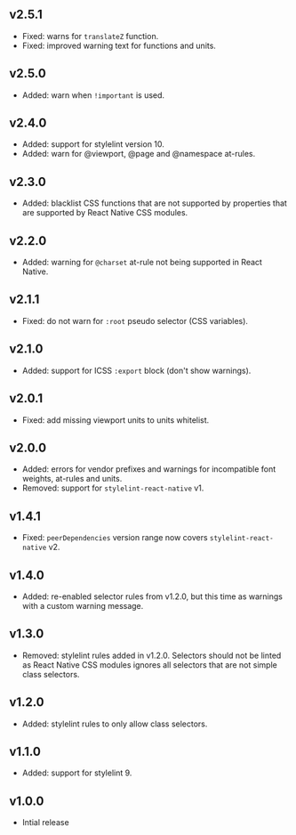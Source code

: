 ## v2.5.1

- Fixed: warns for `translateZ` function.
- Fixed: improved warning text for functions and units.

## v2.5.0

- Added: warn when `!important` is used.

## v2.4.0

- Added: support for stylelint version 10.
- Added: warn for @viewport, @page and @namespace at-rules.

## v2.3.0

- Added: blacklist CSS functions that are not supported by properties that are supported by React Native CSS modules.

## v2.2.0

- Added: warning for `@charset` at-rule not being supported in React Native.

## v2.1.1

- Fixed: do not warn for `:root` pseudo selector (CSS variables).

## v2.1.0

- Added: support for ICSS `:export` block (don't show warnings).

## v2.0.1

- Fixed: add missing viewport units to units whitelist.

## v2.0.0

- Added: errors for vendor prefixes and warnings for incompatible font weights, at-rules and units.
- Removed: support for `stylelint-react-native` v1.

## v1.4.1

- Fixed: `peerDependencies` version range now covers `stylelint-react-native` v2.

## v1.4.0

- Added: re-enabled selector rules from v1.2.0, but this time as warnings with a custom warning message.

## v1.3.0

- Removed: stylelint rules added in v1.2.0. Selectors should not be linted as React Native CSS modules ignores all selectors that are not simple class selectors.

## v1.2.0

- Added: stylelint rules to only allow class selectors.

## v1.1.0

- Added: support for stylelint 9.

## v1.0.0

- Intial release
